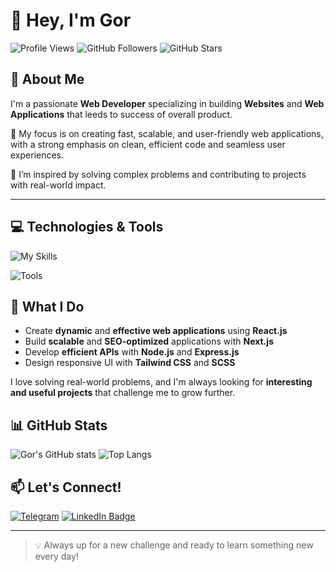 # 👋 Hey, I'm Gor

![Profile Views](https://komarev.com/ghpvc/?username=Gor-Hoveyan&color=blue&style=flat-square)
![GitHub Followers](https://img.shields.io/github/followers/Gor-Hoveyan?style=flat-square)
![GitHub Stars](https://img.shields.io/github/stars/Gor-Hoveyan?style=flat-square)

## 🚀 About Me
I'm a passionate **Web Developer** specializing in building **Websites** and **Web Applications** that leeds to success of overall product.

🔹 My focus is on creating fast, scalable, and user-friendly web applications, with a strong emphasis on clean, efficient code and seamless user experiences.  

🔹 I’m inspired by solving complex problems and contributing to projects with real-world impact.

---

## 💻 Technologies & Tools

![My Skills](https://skillicons.dev/icons?i=html,css,sass,tailwind,js,ts,react,redux,nextjs,nodejs,express,mongodb,mysql)

![Tools](https://skillicons.dev/icons?i=git,github,vite,npm,vscode,visualstudio)

## 🌟 What I Do
- Create **dynamic** and **effective web applications** using **React.js**
- Build **scalable** and **SEO-optimized** applications with **Next.js**
- Develop **efficient APIs** with **Node.js** and **Express.js**
- Design responsive UI with **Tailwind CSS** and **SCSS**

I love solving real-world problems, and I'm always looking for **interesting and useful projects** that challenge me to grow further.

## 📊 GitHub Stats

![Gor's GitHub stats](https://github-readme-stats.vercel.app/api?username=Gor-Hoveyan&show_icons=true&theme=radical)
![Top Langs](https://github-readme-stats.vercel.app/api/top-langs/?username=Gor-Hoveyan&layout=compact&theme=radical)

## 📫 Let's Connect!
[![Telegram](https://go-skill-icons.vercel.app/api/icons?i=telegram)](https://t.me/gorhoveyan)
[![LinkedIn Badge](https://go-skill-icons.vercel.app/api/icons?i=linkedin)](https://www.linkedin.com/in/gorhoveyan/)

---

> 💡 Always up for a new challenge and ready to learn something new every day!
